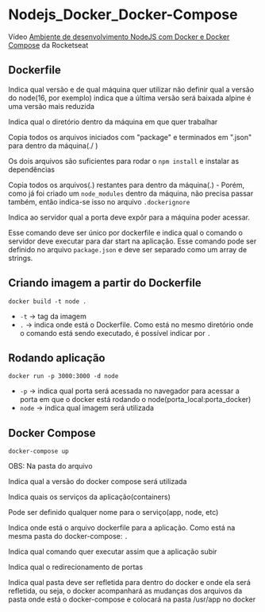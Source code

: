 # Nodejs_Docker_Docker-Compose

Vídeo [Ambiente de desenvolvimento NodeJS com Docker e Docker Compose](https://www.youtube.com/watch?v=AVNADGzXrrQ) da Rocketseat

## Dockerfile

Indica qual versão e de qual máquina quer utilizar
não definir qual a versão do node(16, por exemplo) indica que a última versão será baixada
alpine é uma versão mais reduzida

Indica qual o diretório dentro da máquina em que quer trabalhar

Copia todos os arquivos iniciados com "package" e terminados em ".json" para dentro da máquina(./
)

Os dois arquivos são suficientes para rodar o `npm install` e instalar as dependências

Copia todos os arquivos(.) restantes para dentro da máquina(.) - Porém, como já foi criado um `node_modules` dentro da máquina, não precisa passar também, então indica-se isso no arquivo `.dockerignore`

Indica ao servidor qual a porta deve expôr para a máquina poder acessar.

Esse comando deve ser único por dockerfile e indica qual o comando o servidor deve executar para dar start na aplicação. Esse comando pode ser definido no arquivo `package.json` e deve ser separado como um array de strings.

## Criando imagem a partir do Dockerfile

```
docker build -t node .
```

- `-t` -> tag da imagem
- `.` -> indica onde está o Dockerfile. Como está no mesmo diretório onde o comando está sendo executado, é possível indicar por `.`

## Rodando aplicação

```
docker run -p 3000:3000 -d node
```

- `-p` -> indica qual porta será acessada no navegador para acessar a porta em que o docker está rodando o node(porta_local:porta_docker)
- `node` -> indica qual imagem será utilizada

## Docker Compose

```
docker-compose up
```

OBS: Na pasta do arquivo

Indica qual a versão do docker compose será utilizada

Indica quais os serviços da aplicação(containers)

Pode ser definido qualquer nome para o serviço(app, node, etc)

Indica onde está o arquivo dockerfile para a aplicação. Como está na mesma pasta do docker-compose: `.`

Indica qual comando quer executar assim que a aplicação subir

Indica qual o redirecionamento de portas

Indica qual pasta deve ser refletida para dentro do docker e onde ela será refletida, ou seja, o docker acompanhará as mudanças dos arquivos da pasta onde está o docker-compose e colocará na pasta /usr/app no docker
